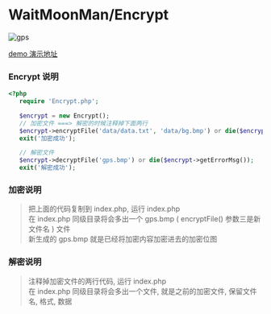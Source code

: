  WaitMoonMan/Encrypt
===================================  
 ![gps](https://avatars0.githubusercontent.com/u/28035971?v=3&s=460 "gps")  

[demo 演示地址](http://encrypt.shiguopeng.cn)

### Encrypt 说明
```php
<?php
   require 'Encrypt.php';

   $encrypt = new Encrypt();
   // 加密文件 ===> 解密的时候注释掉下面两行
   $encrypt->encryptFile('data/data.txt', 'data/bg.bmp') or die($encrypt->getErrorMsg());
   exit('加密成功');

   // 解密文件
   $encrypt->decryptFile('gps.bmp') or die($encrypt->getErrorMsg());
   exit('解密成功');
```

### 加密说明
> 把上面的代码复制到 index.php, 运行 index.php <br />
> 在 index.php 同级目录将会多出一个 gps.bmp ( encryptFile() 参数三是新文件名 ) 文件<br />
> 新生成的 gps.bmp 就是已经将加密内容加密进去的加密位图<br />


### 解密说明
> 注释掉加密文件的两行代码, 运行 index.php <br />
> 在 index.php 同级目录将会多出一个文件, 就是之前的加密文件, 保留文件名, 格式, 数据<br />